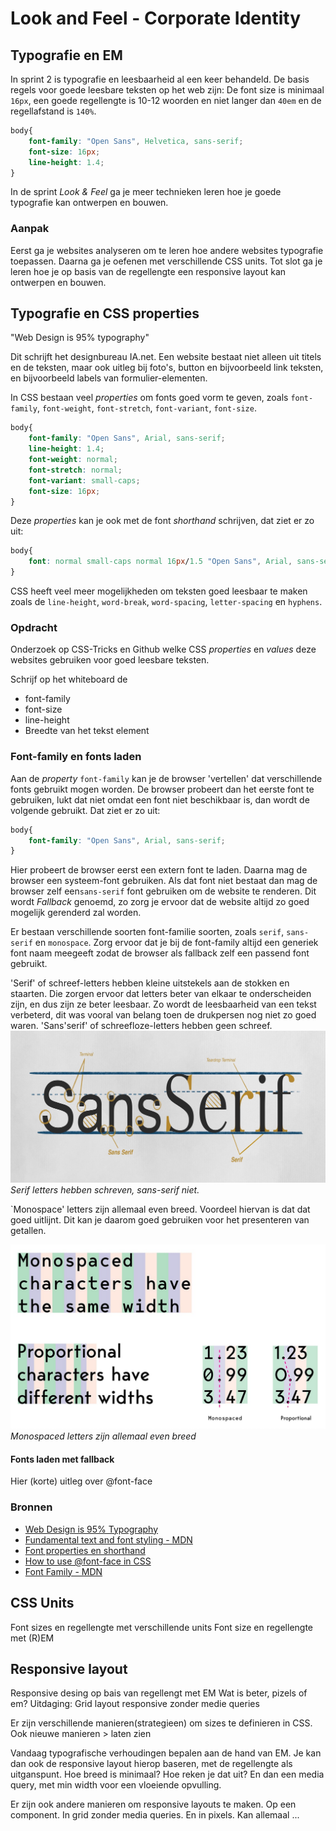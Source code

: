 # Look and Feel - Corporate Identity

## Typografie en EM

<!-- Over fonts, regellengte en responsive layouts coderen met EM, en andere CSS units  -->

In sprint 2 is typografie en leesbaarheid al een keer behandeld.
De basis regels voor goede leesbare teksten op het web zijn:
De font size is minimaal `16px`, een goede regellengte is 10-12 woorden en niet langer dan `40em` en de regellafstand is `140%`.

```css
body{
    font-family: "Open Sans", Helvetica, sans-serif;
    font-size: 16px;
    line-height: 1.4;
}
```

In de sprint *Look & Feel* ga je meer technieken leren hoe je goede typografie kan ontwerpen en bouwen. 

### Aanpak

Eerst ga je websites analyseren om te leren hoe andere websites typografie toepassen. 
Daarna ga je oefenen met verschillende CSS units. 
Tot slot ga je leren hoe je op basis van de regellengte een responsive layout kan ontwerpen en bouwen. 

## Typografie en CSS properties

"Web Design is 95% typography"

Dit schrijft het designbureau IA.net. Een website bestaat niet alleen uit titels en de teksten, maar ook uitleg bij foto's, button en bijvoorbeeld link teksten, en bijvoorbeeld labels van formulier-elementen.

In CSS bestaan veel *properties* om fonts goed vorm te geven, zoals `font-family`, `font-weight`, `font-stretch`, `font-variant`, `font-size`.
```css
body{
    font-family: "Open Sans", Arial, sans-serif;
    line-height: 1.4;
    font-weight: normal; 
    font-stretch: normal;
    font-variant: small-caps;
    font-size: 16px;
}
```
Deze *properties* kan je ook met de font *shorthand* schrijven, dat ziet er zo uit: 
```css
body{
    font: normal small-caps normal 16px/1.5 "Open Sans", Arial, sans-serif;
}
```

CSS heeft veel meer mogelijkheden om teksten goed leesbaar te maken zoals de `line-height`, `word-break`, `word-spacing`, `letter-spacing` en `hyphens`. 

### Opdracht

Onderzoek op CSS-Tricks en Github welke CSS *properties* en *values* deze websites gebruiken voor goed leesbare teksten.

Schrijf op het whiteboard de
- font-family
- font-size
- line-height 
- Breedte van het tekst element

### Font-family en fonts laden

Aan de *property* `font-family` kan je de browser 'vertellen' dat verschillende fonts gebruikt mogen worden. 
De browser probeert dan het eerste font te gebruiken, lukt dat niet omdat een font niet beschikbaar is, dan wordt de volgende gebruikt. 
Dat ziet er zo uit: 
```css
body{
    font-family: "Open Sans", Arial, sans-serif;
}
```
Hier probeert de browser eerst een extern font te laden. 
Daarna mag de browser een systeem-font gebruiken. 
Als dat font niet bestaat dan mag de browser zelf een`sans-serif` font gebruiken om de website te renderen. Dit wordt *Fallback* genoemd, zo zorg je ervoor dat de website altijd zo goed mogelijk gerenderd zal worden.

Er bestaan verschillende soorten font-familie soorten, zoals `serif`, `sans-serif` en `monospace`. Zorg ervoor dat je bij de font-family altijd een generiek font naam meegeeft zodat de browser als fallback zelf een passend font gebruikt. 

'Serif' of schreef-letters hebben kleine uitstekels aan de stokken en staarten. 
Die zorgen ervoor dat letters beter van elkaar te onderscheiden zijn, en dus zijn ze beter leesbaar. Zo wordt de leesbaarheid van een tekst verbeterd, dit was vooral van belang toen de drukpersen nog niet zo goed waren. 'Sans'serif' of schreefloze-letters hebben geen schreef. 
![](serif-sans-serif.jpg) 
*Serif letters hebben schreven, sans-serif niet.*

`Monospace' letters zijn allemaal even breed. Voordeel hiervan is dat dat goed uitlijnt. Dit kan je daarom goed gebruiken voor het presenteren van getallen. 

![](monospaced.png) 
*Monospaced letters zijn allemaal even breed*

#### Fonts laden met fallback

Hier (korte) uitleg over @font-face

### Bronnen
- [Web Design is 95% Typography](https://web.archive.org/web/20191218153545/https://ia.net/topics/the-web-is-all-about-typography-period)
- [Fundamental text and font styling - MDN](https://developer.mozilla.org/en-US/docs/Learn/CSS/Styling_text/Fundamentals)
- [Font properties en shorthand](https://css-tricks.com/almanac/properties/f/font/)
- [How to use @font-face in CSS](https://css-tricks.com/snippets/css/using-font-face-in-css/)
- [Font Family - MDN](https://developer.mozilla.org/en-US/docs/Web/CSS/font-family)


## CSS Units
Font sizes en regellengte met verschillende units
Font size en regellengte met (R)EM

## Responsive layout
Responsive desing op bais van regellengt met EM
Wat is beter, pizels of em?
Uitdaging: Grid layout responsive zonder medie queries

Er zijn verschillende manieren(strategieen) om sizes te definieren in CSS. Ook nieuwe manieren > laten zien

Vandaag typografische verhoudingen bepalen aan de hand van EM.
Je kan dan ook de responsive layout hierop baseren, met de regellengte als uitganspunt. Hoe breed is minimaal? Hoe reken je dat uit? En dan een media query, met min width voor een vloeiende opvulling.

Er zijn ook andere manieren om responsive layouts te maken. Op een component. In grid zonder media queries. En in pixels. Kan allemaal ...



